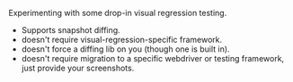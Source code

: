 Experimenting with some drop-in visual regression testing.

- Supports snapshot diffing.
- doesn't require visual-regression-specific framework.
- doesn't force a diffing lib on you (though one is built in).
- doesn't require migration to a specific webdriver or testing framework, just provide your screenshots.



